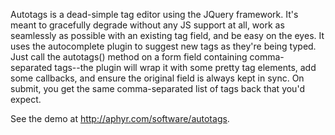 Autotags is a dead-simple tag editor using the JQuery framework. It's meant to gracefully degrade without any JS support at all, work as seamlessly as possible with an existing tag field, and be easy on the eyes. It uses the autocomplete plugin to suggest new tags as they're being typed. Just call the autotags() method on a form field containing comma-separated tags--the plugin will wrap it with some pretty tag elements, add some callbacks, and ensure the original field is always kept in sync. On submit, you get the same comma-separated list of tags back that you'd expect.

See the demo at http://aphyr.com/software/autotags.
